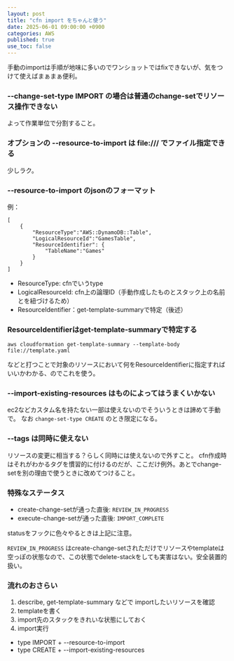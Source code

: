```yaml
---
layout: post
title: "cfn import をちゃんと使う"
date: 2025-06-01 09:00:00 +0900
categories: AWS
published: true
use_toc: false
---
```



手動のimportは手順が地味に多いのでワンショットではfixできないが、気をつけて使えばまぁまぁ便利。

### --change-set-type IMPORT の場合は普通のchange-setでリソース操作できない
よって作業単位で分割すること。


### オプションの --resource-to-import は file:/// でファイル指定できる
少しラク。

### --resource-to-import のjsonのフォーマット
例：
```
[
    {
        "ResourceType":"AWS::DynamoDB::Table",
        "LogicalResourceId":"GamesTable",
        "ResourceIdentifier": {
            "TableName":"Games"
        }
    }
]
```
* ResourceType: cfnでいうtype
* LogicalResourceId: cfn上の論理ID（手動作成したものとスタック上の名前とを紐づけるため）
* ResourceIdentifier：get-template-summaryで特定（後述）

### ResourceIdentifierはget-template-summaryで特定する
```
aws cloudformation get-template-summary --template-body file://template.yaml
```
などと打つことで対象のリソースにおいて何をResourceIdentifierに指定すればいいかわかる、のでこれを使う。

### --import-existing-resources はものによってはうまくいかない
ec2などカスタム名を持たない一部は使えないのでそういうときは諦めて手動で。
なお `change-set-type CREATE` のとき限定になる。

### --tags は同時に使えない

リソースの変更に相当する？らしく同時には使えないので外すこと。
cfn作成時はそれがわかるタグを慣習的に付けるのだが、ここだけ例外。あとでchange-setを別の理由で使うときに改めてつけること。

### 特殊なステータス

- create-change-setが通った直後: `REVIEW_IN_PROGRESS`
- execute-change-setが通った直後: `IMPORT_COMPLETE`

statusをフックに色々やるときは上記に注意。

`REVIEW_IN_PROGRESS` はcreate-change-setされただけでリソースやtemplateは空っぽの状態なので、この状態でdelete-stackをしても実害はない。安全装置的扱い。

### 流れのおさらい

1. describe, get-template-summary などで importしたいリソースを確認
2. templateを書く
3. import先のスタックをきれいな状態にしておく
4. import実行
  * type IMPORT + --resource-to-import
  * type CREATE + --import-existing-resources


